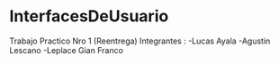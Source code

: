 # InterfacesDeUsuario
Trabajo Practico Nro 1 (Reentrega)
Integrantes :
-Lucas Ayala
-Agustin Lescano
-Leplace Gian Franco
